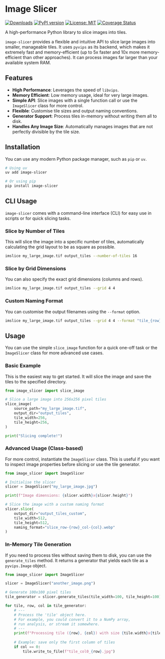 # Image Slicer

[![Downloads](https://pepy.tech/badge/image-slicer)](https://pepy.tech/project/image-slicer)
[![PyPI version](https://badge.fury.io/py/image-slicer.svg)](https://badge.fury.io/py/image-slicer)
[![License: MIT](https://img.shields.io/badge/License-MIT-yellow.svg)](https://opensource.org/licenses/MIT)
[![Coverage Status](https://coveralls.io/repos/github/samdobson/image_slicer/badge.svg?branch=master)](https://coveralls.io/github/samdobson/image_slicer?branch=master)

A high-performance Python library to slice images into tiles.

`image-slicer` provides a flexible and intuitive API to slice large images into smaller, manageable tiles. It uses `pyvips` as its backend, which makes it extremely fast and memory-efficient (up to 5x faster and 10x more memory-efficient than other approaches). It can process images far larger than your available system RAM.

## Features

- **High Performance**: Leverages the speed of `libvips`.
- **Memory Efficient**: Low memory usage, ideal for very large images.
- **Simple API**: Slice images with a single function call or use the `ImageSlicer` class for more control.
- **Flexible**: Customise tile sizes and output naming conventions.
- **Generator Support**: Process tiles in-memory without writing them all to disk.
- **Handles Any Image Size**: Automatically manages images that are not perfectly divisible by the tile size.

## Installation

You can use any modern Python package manager, such as `pip` or `uv`.

```bash
# Using uv
uv add image-slicer

# Or using pip
pip install image-slicer
```

## CLI Usage

`image-slicer` comes with a command-line interface (CLI) for easy use in scripts or for quick slicing tasks.

### Slice by Number of Tiles

This will slice the image into a specific number of tiles, automatically calculating the grid layout to be as square as possible.

```bash
imslice my_large_image.tif output_tiles --number-of-tiles 16
```

### Slice by Grid Dimensions

You can also specify the exact grid dimensions (columns and rows).

```bash
imslice my_large_image.tif output_tiles --grid 4 4
```

### Custom Naming Format

You can customise the output filenames using the `--format` option.

```bash
imslice my_large_image.tif output_tiles --grid 4 4 --format "tile_{row}_{col}.webp"
```

## Usage

You can use the simple `slice_image` function for a quick one-off task or the `ImageSlicer` class for more advanced use cases.

### Basic Example

This is the easiest way to get started. It will slice the image and save the tiles to the specified directory.

```python
from image_slicer import slice_image

# Slice a large image into 256x256 pixel tiles
slice_image(
    source_path="my_large_image.tif",
    output_dir="output_tiles",
    tile_width=256,
    tile_height=256,
)

print("Slicing complete!")
```

### Advanced Usage (Class-based)

For more control, instantiate the `ImageSlicer` class. This is useful if you want to inspect image properties before slicing or use the tile generator.

```python
from image_slicer import ImageSlicer

# Initialise the slicer
slicer = ImageSlicer("my_large_image.jpg")

print(f"Image dimensions: {slicer.width}x{slicer.height}")

# Slice the image with a custom naming format
slicer.slice(
    output_dir="output_tiles_custom",
    tile_width=512,
    tile_height=512,
    naming_format="slice_row-{row}_col-{col}.webp"
)
```

### In-Memory Tile Generation

If you need to process tiles without saving them to disk, you can use the `generate_tiles` method. It returns a generator that yields each tile as a `pyvips.Image` object.

```python
from image_slicer import ImageSlicer

slicer = ImageSlicer("another_image.png")

# Generate 100x100 pixel tiles
tile_generator = slicer.generate_tiles(tile_width=100, tile_height=100)

for tile, row, col in tile_generator:
    # ---
    # Process the 'tile' object here.
    # For example, you could convert it to a NumPy array,
    # run analysis, or stream it somewhere.
    # ---
    print(f"Processing tile ({row}, {col}) with size {tile.width}x{tile.height}")
    
    # Example: save only the first column of tiles
    if col == 0:
        tile.write_to_file(f"tile_col0_{row}.jpg")

```
